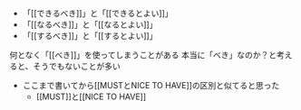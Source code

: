
- 「[[できるべき]]」と「[[できるとよい]]」
- 「[[なるべき]]」と「[[なるとよい]]」
- 「[[するべき]]」と「[[するとよい]]」

何となく「[[べき]]」を使ってしまうことがある
本当に「べき」なのか？と考えると、そうでもないことが多い

- ここまで書いてから[[MUSTとNICE TO HAVE]]の区別と似てると思った
    - [[MUST]]と[[NICE TO HAVE]]
